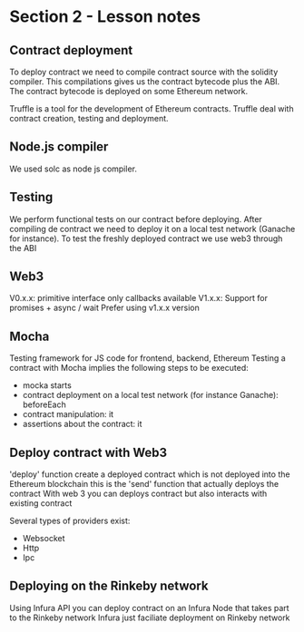 # Section 2 - Lesson notes

## Contract deployment
To deploy contract we need to compile contract source with the solidity compiler.
This compilations gives us the contract bytecode plus the ABI.
The contract bytecode is deployed on some Ethereum network.

Truffle is a tool for the development of Ethereum contracts.
Truffle deal with contract creation, testing and deployment.

## Node.js compiler
We used solc as node js compiler.

## Testing 
We perform functional tests on our contract before deploying.
After compiling de contract we need to deploy it on a local test network (Ganache for instance).
To test the freshly deployed contract we use web3 through the ABI

## Web3
V0.x.x: primitive interface only callbacks available
V1.x.x: Support for promises + async / wait
Prefer using v1.x.x version

## Mocha
Testing framework for JS code for frontend, backend, Ethereum
Testing a contract with Mocha implies the following steps to be executed:
- mocka starts
- contract deployment on a local test network (for instance Ganache): beforeEach
- contract manipulation: it
- assertions about the contract: it 

## Deploy contract with Web3
'deploy' function create a deployed contract which is not deployed into the Ethereum blockchain
this is the 'send' function that actually deploys the contract
With web 3 you can deploys contract but also interacts with existing contract

Several types of providers exist:
- Websocket
- Http
- Ipc

## Deploying on the Rinkeby network
Using Infura API you can deploy contract on an Infura Node that takes part to the Rinkeby network
Infura just faciliate deployment on Rinkeby network